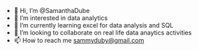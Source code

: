- 👋 Hi, I’m @SamanthaDube
- 👀 I’m interested in data analytics
- 🌱 I’m currently learning excel for data analysis and SQL
- 💞️ I’m looking to collaborate on real life data anaytics activities
- 📫 How to reach me sammyduby@gmail.com

<!---
SamanthaDube/SamanthaDube is a ✨ special ✨ repository because its `README.md` (this file) appears on your GitHub profile.
You can click the Preview link to take a look at your changes.
--->
